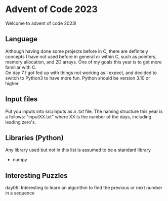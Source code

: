 # Advent of Code 2023
Welcome to advent of code 2023! 

## Language
Although having done some projects before in C, 
there are definitely concepts I have not used before in general or within C, 
such as pointers, memory allocation, and 2D arrays. One of my goals this year is to get more familiar with C. <br>
On day 7 I got fed up with things not working as I expect, and decided to switch to Python3 to have more fun. Python should be version 3.10 or higher.

## Input files
Put you inputs into src/inputs as a .txt file. The naming structure this year is a follows: "inputXX.txt" 
where XX is the number of the days, including leading zero's.

## Libraries (Python)
Any library used but not in this list is assumed to be a standard library

- numpy

## Interesting Puzzles
day09: Interesting to learn an algorithm to find the previous or next number in a sequence